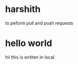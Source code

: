 # harshith
to peform pull and push requests
<h1>hello world</h1>
<p>hii this is written in local</p>

